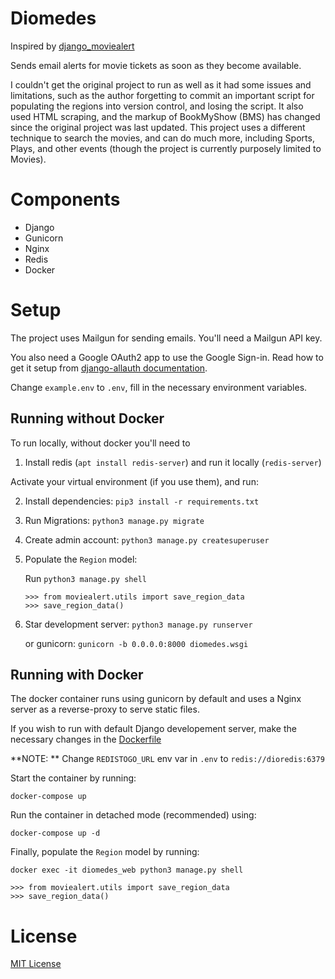 # Diomedes

Inspired by [django_moviealert](https://github.com/iAmMrinal0/django_moviealert)

Sends email alerts for movie tickets as soon as they become available.

I couldn't get the original project to run as well as it had some issues and limitations, such as the author forgetting to commit an important script for populating the regions into version control, and losing the script. It also used HTML scraping, and the markup of BookMyShow (BMS) has changed since the original project was last updated. This project uses a different technique to search the movies, and can do much more, including Sports, Plays, and other events (though the project is currently purposely limited to Movies).

# Components
- Django
- Gunicorn
- Nginx
- Redis
- Docker

# Setup

The project uses Mailgun for sending emails. You'll need a Mailgun API key.

You also need a Google OAuth2 app to use the Google Sign-in. Read how to get it setup from [django-allauth documentation](https://django-allauth.readthedocs.io/en/latest/providers.html#google).

Change `example.env` to `.env`, fill in the necessary environment variables.

## Running without Docker

To run locally, without docker you'll need to 

1. Install redis (`apt install redis-server`) and run it locally (`redis-server`)

Activate your virtual environment (if you use them), and run:

2. Install dependencies: `pip3 install -r requirements.txt`

3. Run Migrations: `python3 manage.py migrate`

4. Create admin account: `python3 manage.py createsuperuser`

5. Populate the `Region` model:
    
    Run `python3 manage.py shell`
    ```
    >>> from moviealert.utils import save_region_data
    >>> save_region_data()
    ```

6. Star development server: `python3 manage.py runserver`

    or gunicorn: `gunicorn -b 0.0.0.0:8000 diomedes.wsgi`

## Running with Docker
The docker container runs using gunicorn by default and uses a Nginx server as a reverse-proxy to serve static files. 

If you wish to run with default Django developement server, make the necessary changes in the [Dockerfile](Dockerfile)

**NOTE: ** Change `REDISTOGO_URL` env var in `.env` to `redis://dioredis:6379`

Start the container by running:

`docker-compose up`

Run the container in detached mode (recommended) using:

`docker-compose up -d`

Finally, populate the `Region` model by running:

`docker exec -it diomedes_web python3 manage.py shell`

```
>>> from moviealert.utils import save_region_data
>>> save_region_data()
```

# License
[MIT License](LICENSE)